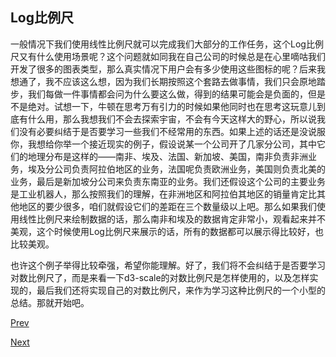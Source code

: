 ## Log比例尺

一般情况下我们使用线性比例尺就可以完成我们大部分的工作任务，这个Log比例尺又有什么使用场景呢？这个问题就如同我在自己公司的时候总是在心里嘀咕我们开发了很多的图表类型，那么真实情况下用户会有多少使用这些图标的呢？后来我想通了，我不应该这么想，因为我们长期按照这个套路去做事情，我们只会原地踏步，我们每做一件事情都会问为什么要这么做，得到的结果可能会是负面的，但是不是绝对。试想一下，牛顿在思考万有引力的时候如果他同时也在思考这玩意儿到底有什么用，那么我想我们不会去探索宇宙，不会有今天这样大的野心，所以说我们没有必要纠结于是否要学习一些我们不经常用的东西。如果上述的话还是没说服你，我想给你举一个接近现实的例子，假设说某一个公司开了几家分公司，其中它们的地理分布是这样的——南非、埃及、法国、新加坡、美国，南非负责非洲业务，埃及分公司负责阿拉伯地区的业务，法国呢负责欧洲业务，美国则负责北美的业务，最后是新加坡分公司来负责东南亚的业务。我们还假设这个公司的主要业务是工业机器人，那么按照我们的理解，在非洲地区和阿拉伯其地区的销量肯定比其他地区的要少很多，咱们就假设它们的差距在三个数量级以上吧。那么如果我们使用线性比例尺来绘制数据的话，那么南非和埃及的数据肯定非常小，观看起来并不美观，这个时候使用Log比例尺来展示的话，所有的数据都可以展示得比较好，也比较美观。

也许这个例子举得比较牵强，希望你能理解。好了，我们将不会纠结于是否要学习对数比例尺了，而是来看一下d3-scale的对数比例尺是怎样使用的，以及怎样实现的，最后我们还将实现自己的对数比例尺，来作为学习这种比例尺的一个小型的总结。那就开始吧。

[Prev](../Linear/d3_linear_6.md)

[Next](log_1.md)
